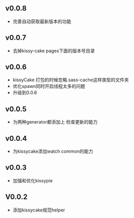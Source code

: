 ## v0.0.8
- 完善自动获取最新版本的功能

## v0.0.7
- 去掉kissy-cake pages下面的版本号目录

## v0.0.6
- kissyCake 打包的时候忽略.sass-cache这样类型的文件夹
- 优化spawn同时开启线程太多的问题
- 升级到0.0.6

## v0.0.5
- 为两种generator都添加上 检查更新的能力

## v0.0.4

- 为kissycake添加watch common的能力

## v0.0.3

- 加强和优化kissypie

## V0.0.2

- 添加kissycake规范helper